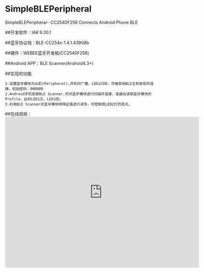 # SimpleBLEPeripheral
SimpleBLEPeripheral--CC2540F256 Connects Android Phone BLE

##开发软件：IAR 9.30.1

##蓝牙协议栈：BLE-CC254x-1.4.1.43908b

##硬件：WEBEE蓝牙开发板(CC2540F256)

##Android APP：BLE Scanner(Android4.3+)

##实现的功能

	1.设置蓝牙模块为从机(Peripheral),开机时广播，LED1闪烁，可被其他BLE主机发现并连接。初始密码：000000
	2.Android手机安装BLE Scanner,可对蓝牙模块进行扫描并连接，连接后读取蓝牙模块的Profile，此时LED1灭，LED3亮。
	3.利用BLE Scanner对蓝牙模块得特征值进行读写，可控制其LED2灯的亮灭。
	
##在线视频：<iframe frameborder="0" width="640" height="498" src="http://v.qq.com/iframe/player.html?vid=g0187emp7yw&tiny=0&auto=0" allowfullscreen></iframe>
